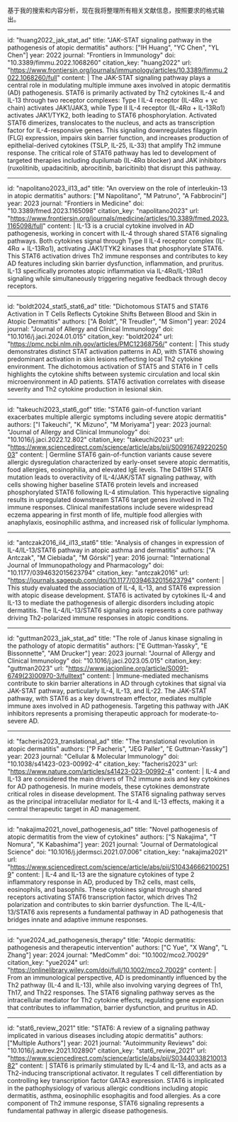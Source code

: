 基于我的搜索和内容分析，现在我将整理所有相关文献信息，按照要求的格式输出。

----
id: "huang2022_jak_stat_ad"
title: "JAK–STAT signaling pathway in the pathogenesis of atopic dermatitis"
authors: ["IH Huang", "YC Chen", "YL Chen"]
year: 2022
journal: "Frontiers in Immunology"
doi: "10.3389/fimmu.2022.1068260"
citation_key: "huang2022"
url: "https://www.frontiersin.org/journals/immunology/articles/10.3389/fimmu.2022.1068260/full"
content: |
  The JAK-STAT signaling pathway plays a central role in modulating multiple immune axes involved in atopic dermatitis (AD) pathogenesis. STAT6 is primarily activated by Th2 cytokines IL-4 and IL-13 through two receptor complexes: Type I IL-4 receptor (IL-4Rα + γc chain) activates JAK1/JAK3, while Type II IL-4 receptor (IL-4Rα + IL-13Rα1) activates JAK1/TYK2, both leading to STAT6 phosphorylation. Activated STAT6 dimerizes, translocates to the nucleus, and acts as transcription factor for IL-4-responsive genes. This signaling downregulates filaggrin (FLG) expression, impairs skin barrier function, and increases production of epithelial-derived cytokines (TSLP, IL-25, IL-33) that amplify Th2 immune response. The critical role of STAT6 pathway has led to development of targeted therapies including dupilumab (IL-4Rα blocker) and JAK inhibitors (ruxolitinib, upadacitinib, abrocitinib, baricitinib) that disrupt this pathway.

----
id: "napolitano2023_il13_ad"
title: "An overview on the role of interleukin-13 in atopic dermatitis"
authors: ["M Napolitano", "M Patruno", "A Fabbrocini"]
year: 2023
journal: "Frontiers in Medicine"
doi: "10.3389/fmed.2023.1165098"
citation_key: "napolitano2023"
url: "https://www.frontiersin.org/journals/medicine/articles/10.3389/fmed.2023.1165098/full"
content: |
  IL-13 is a crucial cytokine involved in AD pathogenesis, working in concert with IL-4 through shared STAT6 signaling pathways. Both cytokines signal through Type II IL-4 receptor complex (IL-4Rα + IL-13Rα1), activating JAK1/TYK2 kinases that phosphorylate STAT6. This STAT6 activation drives Th2 immune responses and contributes to key AD features including skin barrier dysfunction, inflammation, and pruritus. IL-13 specifically promotes atopic inflammation via IL-4Rα/IL-13Rα1 signaling while simultaneously triggering negative feedback through decoy receptors.

----
id: "boldt2024_stat5_stat6_ad"
title: "Dichotomous STAT5 and STAT6 Activation in T Cells Reflects Cytokine Shifts Between Blood and Skin in Atopic Dermatitis"
authors: ["A Boldt", "R Treudler", "M Simon"]
year: 2024
journal: "Journal of Allergy and Clinical Immunology"
doi: "10.1016/j.jaci.2024.01.015"
citation_key: "boldt2024"
url: "https://pmc.ncbi.nlm.nih.gov/articles/PMC12368756/"
content: |
  This study demonstrates distinct STAT activation patterns in AD, with STAT6 showing predominant activation in skin lesions reflecting local Th2 cytokine environment. The dichotomous activation of STAT5 and STAT6 in T cells highlights the cytokine shifts between systemic circulation and local skin microenvironment in AD patients. STAT6 activation correlates with disease severity and Th2 cytokine production in lesional skin.

----
id: "takeuchi2023_stat6_gof"
title: "STAT6 gain-of-function variant exacerbates multiple allergic symptoms including severe atopic dermatitis"
authors: ["I Takeuchi", "K Mizuno", "M Moriyama"]
year: 2023
journal: "Journal of Allergy and Clinical Immunology"
doi: "10.1016/j.jaci.2022.12.802"
citation_key: "takeuchi2023"
url: "https://www.sciencedirect.com/science/article/abs/pii/S0091674922025003"
content: |
  Germline STAT6 gain-of-function variants cause severe allergic dysregulation characterized by early-onset severe atopic dermatitis, food allergies, eosinophilia, and elevated IgE levels. The D419H STAT6 mutation leads to overactivity of IL-4/JAK/STAT signaling pathway, with cells showing higher baseline STAT6 protein levels and increased phosphorylated STAT6 following IL-4 stimulation. This hyperactive signaling results in upregulated downstream STAT6 target genes involved in Th2 immune responses. Clinical manifestations include severe widespread eczema appearing in first month of life, multiple food allergies with anaphylaxis, eosinophilic asthma, and increased risk of follicular lymphoma.

----
id: "antczak2016_il4_il13_stat6"
title: "Analysis of changes in expression of IL-4/IL-13/STAT6 pathway in atopic asthma and dermatitis"
authors: ["A Antczak", "M Ciebiada", "M Górski"]
year: 2016
journal: "International Journal of Immunopathology and Pharmacology"
doi: "10.1177/0394632015623794"
citation_key: "antczak2016"
url: "https://journals.sagepub.com/doi/10.1177/0394632015623794"
content: |
  This study evaluated the association of IL-4, IL-13, and STAT6 expression with atopic disease development. STAT6 is activated by cytokines IL-4 and IL-13 to mediate the pathogenesis of allergic disorders including atopic dermatitis. The IL-4/IL-13/STAT6 signaling axis represents a core pathway driving Th2-polarized immune responses in atopic conditions.

----
id: "guttman2023_jak_stat_ad"
title: "The role of Janus kinase signaling in the pathology of atopic dermatitis"
authors: ["E Guttman-Yassky", "E Bissonnette", "AM Drucker"]
year: 2023
journal: "Journal of Allergy and Clinical Immunology"
doi: "10.1016/j.jaci.2023.05.015"
citation_key: "guttman2023"
url: "https://www.jacionline.org/article/S0091-6749(23)00970-3/fulltext"
content: |
  Immune-mediated mechanisms contribute to skin barrier alterations in AD through cytokines that signal via JAK-STAT pathway, particularly IL-4, IL-13, and IL-22. The JAK-STAT pathway, with STAT6 as a key downstream effector, mediates multiple immune axes involved in AD pathogenesis. Targeting this pathway with JAK inhibitors represents a promising therapeutic approach for moderate-to-severe AD.

----
id: "facheris2023_translational_ad"
title: "The translational revolution in atopic dermatitis"
authors: ["P Facheris", "JEG Paller", "E Guttman-Yassky"]
year: 2023
journal: "Cellular & Molecular Immunology"
doi: "10.1038/s41423-023-00992-4"
citation_key: "facheris2023"
url: "https://www.nature.com/articles/s41423-023-00992-4"
content: |
  IL-4 and IL-13 are considered the main drivers of Th2 immune axis and key cytokines for AD pathogenesis. In murine models, these cytokines demonstrate critical roles in disease development. The STAT6 signaling pathway serves as the principal intracellular mediator for IL-4 and IL-13 effects, making it a central therapeutic target in AD management.

----
id: "nakajima2021_novel_pathogenesis_ad"
title: "Novel pathogenesis of atopic dermatitis from the view of cytokines"
authors: ["S Nakajima", "T Nomura", "K Kabashima"]
year: 2021
journal: "Journal of Dermatological Science"
doi: "10.1016/j.jdermsci.2021.07.006"
citation_key: "nakajima2021"
url: "https://www.sciencedirect.com/science/article/abs/pii/S1043466621002519"
content: |
  IL-4 and IL-13 are the signature cytokines of type 2 inflammatory response in AD, produced by Th2 cells, mast cells, eosinophils, and basophils. These cytokines signal through shared receptors activating STAT6 transcription factor, which drives Th2 polarization and contributes to skin barrier dysfunction. The IL-4/IL-13/STAT6 axis represents a fundamental pathway in AD pathogenesis that bridges innate and adaptive immune responses.

----
id: "yue2024_ad_pathogenesis_therapy"
title: "Atopic dermatitis: pathogenesis and therapeutic intervention"
authors: ["C Yue", "X Wang", "L Zhang"]
year: 2024
journal: "MedComm"
doi: "10.1002/mco2.70029"
citation_key: "yue2024"
url: "https://onlinelibrary.wiley.com/doi/full/10.1002/mco2.70029"
content: |
  From an immunological perspective, AD is predominantly influenced by the Th2 pathway (IL-4 and IL-13), while also involving varying degrees of Th1, Th17, and Th22 responses. The STAT6 signaling pathway serves as the intracellular mediator for Th2 cytokine effects, regulating gene expression that contributes to inflammation, barrier dysfunction, and pruritus in AD.

----
id: "stat6_review_2021"
title: "STAT6: A review of a signaling pathway implicated in various diseases including atopic dermatitis"
authors: ["Multiple Authors"]
year: 2021
journal: "Autoimmunity Reviews"
doi: "10.1016/j.autrev.2021.102890"
citation_key: "stat6_review_2021"
url: "https://www.sciencedirect.com/science/article/abs/pii/S0344033821001382"
content: |
  STAT6 is primarily stimulated by IL-4 and IL-13, and acts as a Th2-inducing transcriptional activator. It regulates T cell differentiation by controlling key transcription factor GATA3 expression. STAT6 is implicated in the pathophysiology of various allergic conditions including atopic dermatitis, asthma, eosinophilic esophagitis and food allergies. As a core component of Th2 immune response, STAT6 signaling represents a fundamental pathway in allergic disease pathogenesis.